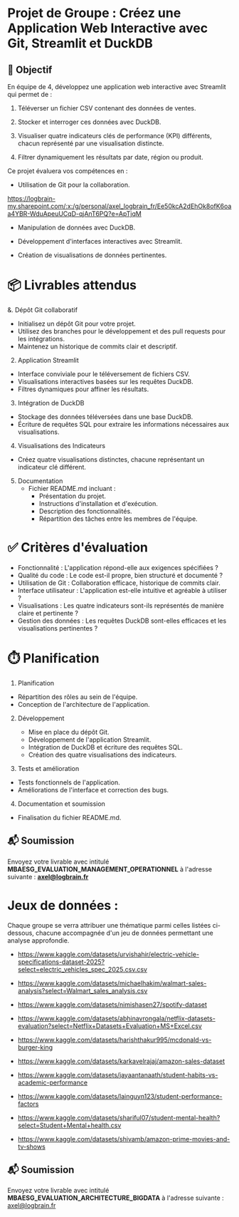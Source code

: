 # Projet de Groupe : Créez une Application Web Interactive avec Git, Streamlit et DuckDB  

## 🎯 Objectif
En équipe de 4, développez une application web interactive avec Streamlit qui permet de :

1. Téléverser un fichier CSV contenant des données de ventes.

2. Stocker et interroger ces données avec DuckDB.

3. Visualiser quatre indicateurs clés de performance (KPI) différents, chacun représenté par une visualisation distincte.

4. Filtrer dynamiquement les résultats par date, région ou produit.

Ce projet évaluera vos compétences en :

* Utilisation de Git pour la collaboration.



https://logbrain-my.sharepoint.com/:x:/g/personal/axel_logbrain_fr/Ee50kcA2dEhOk8ofK6oaa4YBR-WduApeuUCqD-qjAnT6PQ?e=ApTjqM
* Manipulation de données avec DuckDB.

* Développement d'interfaces interactives avec Streamlit.

* Création de visualisations de données pertinentes.

# 📦 Livrables attendus

&. Dépôt Git collaboratif

  * Initialisez un dépôt Git pour votre projet.
  * Utilisez des branches pour le développement et des pull requests pour les intégrations.
  * Maintenez un historique de commits clair et descriptif.

2. Application Streamlit

  * Interface conviviale pour le téléversement de fichiers CSV.
  * Visualisations interactives basées sur les requêtes DuckDB.
  * Filtres dynamiques pour affiner les résultats.

3. Intégration de DuckDB

  * Stockage des données téléversées dans une base DuckDB.
  * Écriture de requêtes SQL pour extraire les informations nécessaires aux visualisations.

4. Visualisations des Indicateurs

  * Créez quatre visualisations distinctes, chacune représentant un indicateur clé différent.
  
5. Documentation
   * Fichier README.md incluant :
       * Présentation du projet.
       * Instructions d'installation et d'exécution.
       * Description des fonctionnalités.
       * Répartition des tâches entre les membres de l'équipe.

# ✅ Critères d'évaluation
* Fonctionnalité : L'application répond-elle aux exigences spécifiées ?
* Qualité du code : Le code est-il propre, bien structuré et documenté ?
* Utilisation de Git : Collaboration efficace, historique de commits clair.
* Interface utilisateur : L'application est-elle intuitive et agréable à utiliser ?
* Visualisations : Les quatre indicateurs sont-ils représentés de manière claire et pertinente ?
* Gestion des données : Les requêtes DuckDB sont-elles efficaces et les visualisations pertinentes ?

# ⏱️ Planification
1. Planification
  * Répartition des rôles au sein de l'équipe.
  * Conception de l'architecture de l'application.

2. Développement
   * Mise en place du dépôt Git.
   * Développement de l'application Streamlit.
   * Intégration de DuckDB et écriture des requêtes SQL.
   * Création des quatre visualisations des indicateurs.

3. Tests et amélioration 

  * Tests fonctionnels de l'application.
  * Améliorations de l'interface et correction des bugs.

4. Documentation et soumission
  * Finalisation du fichier README.md.

## 📬 Soumission
Envoyez votre livrable avec intitulé **MBAESG_EVALUATION_MANAGEMENT_OPERATIONNEL** à l'adresse suivante : **axel@logbrain.fr**

# Jeux de données :

Chaque groupe se verra attribuer une thématique parmi celles listées ci-dessous, chacune accompagnée d'un jeu de données permettant une analyse approfondie.  

* https://www.kaggle.com/datasets/urvishahir/electric-vehicle-specifications-dataset-2025?select=electric_vehicles_spec_2025.csv.csv

* https://www.kaggle.com/datasets/michaelhakim/walmart-sales-analysis?select=Walmart_sales_analysis.csv

* https://www.kaggle.com/datasets/nimishasen27/spotify-dataset

* https://www.kaggle.com/datasets/abhinavrongala/netflix-datasets-evaluation?select=Netflix+Datasets+Evaluation+MS+Excel.csv

* https://www.kaggle.com/datasets/harishthakur995/mcdonald-vs-burger-king

* https://www.kaggle.com/datasets/karkavelrajaj/amazon-sales-dataset

* https://www.kaggle.com/datasets/jayaantanaath/student-habits-vs-academic-performance

* https://www.kaggle.com/datasets/lainguyn123/student-performance-factors

* https://www.kaggle.com/datasets/shariful07/student-mental-health?select=Student+Mental+health.csv

* https://www.kaggle.com/datasets/shivamb/amazon-prime-movies-and-tv-shows


## 📬 Soumission
Envoyez votre livrable avec intitulé **MBAESG_EVALUATION_ARCHITECTURE_BIGDATA** à l'adresse suivante : axel@logbrain.fr

